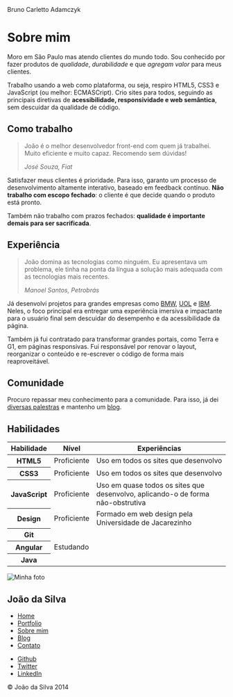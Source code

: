 <!DOCTYPE html>
<html>
<head>
    <meta charset="utf-8">
    Bruno Carletto Adamczyk
    <link rel="icon" href="imagens/favicon.png">
    <link rel="stylesheet" href="css/reset.css">
    <link rel="stylesheet" href="css/site.css">
    <link rel="stylesheet" href="css/bio.css">
    <link rel="stylesheet" href="http://fonts.googleapis.com/css?family=Crimson+Text:400,400italic,600">
    <link rel="stylesheet" href="http://fonts.googleapis.com/css?family=Open+Sans+Condensed:700">
</head>
<body>
    <main>
        <h1 class="titulo-principal">Sobre mim</h1>
        <div class="container">
            <p>Moro em São Paulo mas atendo clientes do mundo todo. Sou conhecido por fazer produtos de <em>qualidade</em>, <em>durabilidade</em> e que <em>agregam valor</em> para meus clientes.</p>
            <p>Trabalho usando a web como plataforma, ou seja, respiro HTML5, CSS3 e JavaScript (ou melhor: ECMASCript). Crio sites para todos, seguindo as principais diretivas de <strong>acessibilidade, responsividade e web semântica</strong>, sem descuidar da qualidade de código.</p>
            <h2 class="subtitulo-texto">Como trabalho</h2>
            <blockquote class="citacao-bio fiat" tabindex="1">
                <p>João é o melhor desenvolvedor front-end com quem já trabalhei. Muito eficiente e muito capaz. Recomendo sem dúvidas!</p>
                <cite>José Souza, Fiat</cite>
            </blockquote>
            <p>Satisfazer meus clientes é prioridade. Para isso, garanto um processo de desenvolvimento altamente interativo, baseado em feedback contínuo. <strong>Não trabalho com escopo fechado</strong>: o cliente é que decide quando o produto está pronto.</p>
            <p>Também não trabalho com prazos fechados: <strong>qualidade é importante demais para ser sacrificada</strong>.</p>
            <h2 class="subtitulo-texto">Experiência</h2>
            <blockquote class="citacao-bio petrobras" tabindex="1">
                <p>João domina as tecnologias como ninguém. Eu apresentava um problema, ele tinha na ponta da língua a solução mais adequada com as tecnologias mais recentes.</p>
                <cite>Manoel Santos, Petrobrás</cite>
            </blockquote>
            <p>Já desenvolvi projetos para grandes empresas como <a href="http://bmw.com">BMW</a>, <a href="http://www.uol.com.br">UOL</a> e <a href="http://www.ibm.com.br">IBM</a>. Neles, o foco principal era entregar uma experiência imersiva e impactante para o usuário final sem descuidar do desempenho e da acessibilidade da página.</p>
            <p>Também já fui contratado para transformar grandes portais, como Terra e G1, em páginas responsivas. Fui responsável por renovar o layout, reorganizar o conteúdo e re-escrever o código de forma mais reaproveitável.</p>
            <h2 class="subtitulo-texto">Comunidade</h2>
            <p>Procuro repassar meu conhecimento para a comunidade. Para isso, já dei <a href="portfolio.html">diversas palestras</a> e mantenho um <a href="blog.html">blog</a>.</p>
            <h2 class="subtitulo-texto">Habilidades</h2>
            <table class="habilidades">
                <thead>
                    <tr>
                        <th>Habilidade</th>
                        <th>Nível</th>
                        <th>Experiências</th>
                    </tr>
                </thead>
                <tbody>
                    <tr>
                        <th>HTML5</th>
                        <td>Proficiente</td>
                        <td>Uso em todos os sites que desenvolvo</td>
                    </tr>
                    <tr>
                        <th>CSS3</th>
                        <td>Proficiente</td>
                        <td>Uso em todos os sites que desenvolvo</td>
                    </tr>
                    <tr>
                        <th>JavaScript</th>
                        <td>Proficiente</td>
                        <td>Uso em quase todos os sites que desenvolvo, aplicando-o de forma não-obstrutiva</td>
                    </tr>
                    <tr>
                        <th>Design</th>
                        <td>Proficiente</td>
                        <td>Formado em web design pela Universidade de Jacarezinho</td>
                    </tr>
                    <tr>
                        <th>Git</th>
                        <td colspan="2" rowspan="3">Estudando</td>
                    </tr>
                    <tr>
                        <th>Angular</th>
                    </tr>
                    <tr>
                        <th>Java</th>
                    </tr>
                </tbody>
            </table>
        </div>
    </main>
    <img src="imagens/eu.jpg" alt="Minha foto" class="minha-foto">
    <aside class="navegacao-site">
        <h1>João da Silva</h1>
        <nav>
            <ul>
                <li><a href="index.html">Home</a></li>
                <li><a href="portfolio.html">Portfolio</a></li>
                <li><a href="bio.html">Sobre mim</a></li>
                <li><a href="blog.html">Blog</a></li>
                <li><a href="contato.html">Contato</a></li>
            </ul>
        </nav>
        <ul class="icones-redes-sociais">
            <li>
                <a href="https://github.com/joaodasilva" class="github" data-tooltip="Veja meus projetos opensource">
                    Github
                </a>
            </li>
            <li>
                <a href="https://twitter.com/joaodasilva" class="twitter" data-tooltip="Siga-me no Twitter">
                    Twitter
                </a>
            </li>
            <li>
                <a href="https://br.linkedin.com/pub/joão-da-silva/32/4/508" class="linkedin" data-tooltip="Veja meu currículo">
                    LinkedIn
                </a>
            </li>
        </ul>
    </aside>
    <footer class="rodape-pagina">
        &copy; João da Silva 2014
    </footer>
</body>
</html>
